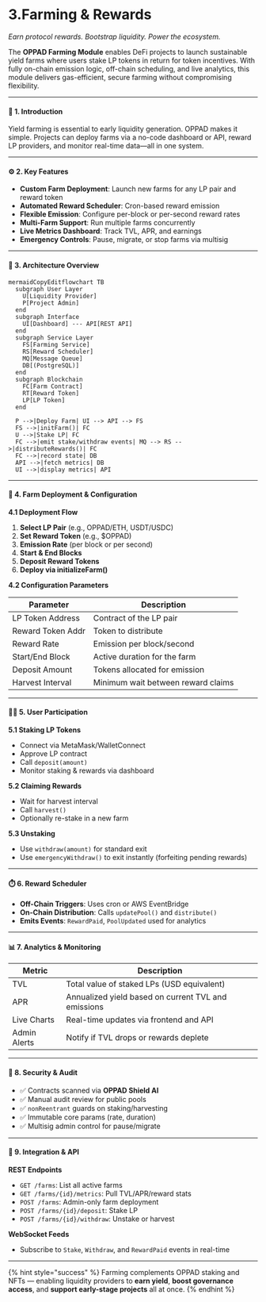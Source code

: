 # 3.Farming & Rewards

_Earn protocol rewards. Bootstrap liquidity. Power the ecosystem._

The **OPPAD Farming Module** enables DeFi projects to launch sustainable yield farms where users stake LP tokens in return for token incentives. With fully on-chain emission logic, off-chain scheduling, and live analytics, this module delivers gas-efficient, secure farming without compromising flexibility.

***

#### 🧱 1. Introduction

Yield farming is essential to early liquidity generation. OPPAD makes it simple. Projects can deploy farms via a no-code dashboard or API, reward LP providers, and monitor real-time data—all in one system.

***

#### ⚙️ 2. Key Features

* **Custom Farm Deployment**: Launch new farms for any LP pair and reward token
* **Automated Reward Scheduler**: Cron-based reward emission
* **Flexible Emission**: Configure per-block or per-second reward rates
* **Multi-Farm Support**: Run multiple farms concurrently
* **Live Metrics Dashboard**: Track TVL, APR, and earnings
* **Emergency Controls**: Pause, migrate, or stop farms via multisig

***

#### 🧠 3. Architecture Overview

```mermaid
mermaidCopyEditflowchart TB
  subgraph User Layer
    U[Liquidity Provider]
    P[Project Admin]
  end
  subgraph Interface
    UI[Dashboard] --- API[REST API]
  end
  subgraph Service Layer
    FS[Farming Service]
    RS[Reward Scheduler]
    MQ[Message Queue]
    DB[(PostgreSQL)]
  end
  subgraph Blockchain
    FC[Farm Contract]
    RT[Reward Token]
    LP[LP Token]
  end

  P -->|Deploy Farm| UI --> API --> FS
  FS -->|initFarm()| FC
  U -->|Stake LP| FC
  FC -->|emit stake/withdraw events| MQ --> RS -->|distributeRewards()| FC
  FC -->|record state| DB
  API -->|fetch metrics| DB
  UI -->|display metrics| API
```

***

#### 🚀 4. Farm Deployment & Configuration

**4.1 Deployment Flow**

1. **Select LP Pair** (e.g., OPPAD/ETH, USDT/USDC)
2. **Set Reward Token** (e.g., $OPPAD)
3. **Emission Rate** (per block or per second)
4. **Start & End Blocks**
5. **Deposit Reward Tokens**
6. **Deploy via initializeFarm()**

**4.2 Configuration Parameters**

| Parameter         | Description                        |
| ----------------- | ---------------------------------- |
| LP Token Address  | Contract of the LP pair            |
| Reward Token Addr | Token to distribute                |
| Reward Rate       | Emission per block/second          |
| Start/End Block   | Active duration for the farm       |
| Deposit Amount    | Tokens allocated for emission      |
| Harvest Interval  | Minimum wait between reward claims |

***

#### 🧑‍🌾 5. User Participation

**5.1 Staking LP Tokens**

* Connect via MetaMask/WalletConnect
* Approve LP contract
* Call `deposit(amount)`
* Monitor staking & rewards via dashboard

**5.2 Claiming Rewards**

* Wait for harvest interval
* Call `harvest()`
* Optionally re-stake in a new farm

**5.3 Unstaking**

* Use `withdraw(amount)` for standard exit
* Use `emergencyWithdraw()` to exit instantly (forfeiting pending rewards)

***

#### ⏱️ 6. Reward Scheduler

* **Off-Chain Triggers**: Uses cron or AWS EventBridge
* **On-Chain Distribution**: Calls `updatePool()` and `distribute()`
* **Emits Events**: `RewardPaid`, `PoolUpdated` used for analytics

***

#### 📊 7. Analytics & Monitoring

| Metric       | Description                                         |
| ------------ | --------------------------------------------------- |
| TVL          | Total value of staked LPs (USD equivalent)          |
| APR          | Annualized yield based on current TVL and emissions |
| Live Charts  | Real-time updates via frontend and API              |
| Admin Alerts | Notify if TVL drops or rewards deplete              |

***

#### 🔐 8. Security & Audit

* ✅ Contracts scanned via **OPPAD Shield AI**
* ✅ Manual audit review for public pools
* ✅ `nonReentrant` guards on staking/harvesting
* ✅ Immutable core params (rate, duration)
* ✅ Multisig admin control for pause/migrate

***

#### 🔌 9. Integration & API

**REST Endpoints**

* `GET /farms`: List all active farms
* `GET /farms/{id}/metrics`: Pull TVL/APR/reward stats
* `POST /farms`: Admin-only farm deployment
* `POST /farms/{id}/deposit`: Stake LP
* `POST /farms/{id}/withdraw`: Unstake or harvest

**WebSocket Feeds**

* Subscribe to `Stake`, `Withdraw`, and `RewardPaid` events in real-time

***

{% hint style="success" %}
Farming complements OPPAD staking and NFTs — enabling liquidity providers to **earn yield**, **boost governance access**, and **support early-stage projects** all at once.
{% endhint %}
